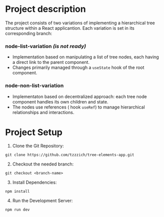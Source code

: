 # Project description

The project consists of two variations of implementing a hierarchical tree structure within a React applicantion. 
Each variation is set in its corresponding branch:

### node-list-variation *(is not ready)*
- Implementation based on manipulating a list of tree nodes, each having a direct link to the parent component.
- Changes primarily managed through a `useState` hook of the root component.

### node-non-list-variation
- Implementaton based on decentralized approach: each tree node component handles its own children and state.
- The nodes use references ( hook `useRef`) to manage hierarchical relationships and interactions.


# Project Setup
1. Clone the Git Repository:
```
git clone https://github.com/tzzzich/tree-elements-app.git
```
2. Checkout the needed branch:
```
git checkout <branch-name>
```

3. Install Dependencies:

```
npm install
```

4. Run the Development Server:
```
npm run dev
```
